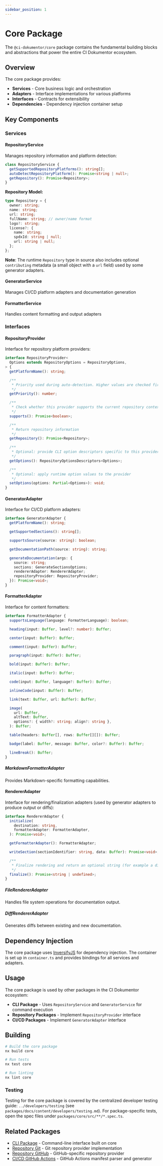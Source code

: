 ```yaml
---
sidebar_position: 1
---
```


# Core Package

The `@ci-dokumentor/core` package contains the fundamental building blocks and abstractions that power the entire CI Dokumentor ecosystem.

## Overview

The core package provides:

- **Services** - Core business logic and orchestration
- **Adapters** - Interface implementations for various platforms
- **Interfaces** - Contracts for extensibility
- **Dependencies** - Dependency injection container setup

## Key Components

### Services

#### RepositoryService

Manages repository information and platform detection:

```typescript
class RepositoryService {
  getSupportedRepositoryPlatforms(): string[];
  autoDetectRepositoryPlatform(): Promise<string | null>;
  getRepository(): Promise<Repository>;
}
```

**Repository Model:**

```typescript
type Repository = {
  owner: string;
  name: string;
  url: string;
  fullName: string; // owner/name format
  logo?: string;
  license?: {
    name: string;
    spdxId: string | null;
    url: string | null;
  };
};
```

**Note**: The runtime `Repository` type in source also includes optional `contributing` metadata (a small object with a `url` field) used by some generator adapters.

#### GeneratorService

Manages CI/CD platform adapters and documentation generation

#### FormatterService

Handles content formatting and output adapters

### Interfaces

#### RepositoryProvider

Interface for repository platform providers:

```typescript
interface RepositoryProvider<
  Options extends RepositoryOptions = RepositoryOptions,
> {
  getPlatformName(): string;

  /**
   * Priority used during auto-detection. Higher values are checked first.
   */
  getPriority(): number;

  /**
   * Check whether this provider supports the current repository context
   */
  supports(): Promise<boolean>;

  /**
   * Return repository information
   */
  getRepository(): Promise<Repository>;

  /**
   * Optional: provide CLI option descriptors specific to this provider
   */
  getOptions(): RepositoryOptionsDescriptors<Options>;

  /**
   * Optional: apply runtime option values to the provider
   */
  setOptions(options: Partial<Options>): void;
}
```

#### GeneratorAdapter

Interface for CI/CD platform adapters:

```typescript
interface GeneratorAdapter {
  getPlatformName(): string;

  getSupportedSections(): string[];

  supportsSource(source: string): boolean;

  getDocumentationPath(source: string): string;

  generateDocumentation(args: {
    source: string;
    sections: GenerateSectionsOptions;
    rendererAdapter: RendererAdapter;
    repositoryProvider: RepositoryProvider;
  }): Promise<void>;
}
```

#### FormatterAdapter

Interface for content formatters:

```typescript
interface FormatterAdapter {
  supportsLanguage(language: FormatterLanguage): boolean;

  heading(input: Buffer, level?: number): Buffer;

  center(input: Buffer): Buffer;

  comment(input: Buffer): Buffer;

  paragraph(input: Buffer): Buffer;

  bold(input: Buffer): Buffer;

  italic(input: Buffer): Buffer;

  code(input: Buffer, language?: Buffer): Buffer;

  inlineCode(input: Buffer): Buffer;

  link(text: Buffer, url: Buffer): Buffer;

  image(
    url: Buffer,
    altText: Buffer,
    options?: { width?: string; align?: string },
  ): Buffer;

  table(headers: Buffer[], rows: Buffer[][]): Buffer;

  badge(label: Buffer, message: Buffer, color?: Buffer): Buffer;

  lineBreak(): Buffer;
}
```

##### MarkdownFormatterAdapter

Provides Markdown-specific formatting capabilities.

#### RendererAdapter

Interface for rendering/finalization adapters (used by generator adapters to produce output or diffs):

```typescript
interface RendererAdapter {
  initialize(
    destination: string,
    formatterAdapter: FormatterAdapter,
  ): Promise<void>;

  getFormatterAdapter(): FormatterAdapter;

  writeSection(sectionIdentifier: string, data: Buffer): Promise<void>;

  /**
   * Finalize rendering and return an optional string (for example a diff)
   */
  finalize(): Promise<string | undefined>;
}
```

##### FileRendererAdapter

Handles file system operations for documentation output.

##### DiffRendererAdapter

Generates diffs between existing and new documentation.

## Dependency Injection

The core package uses [InversifyJS](https://inversify.io/) for dependency injection. The container is set up in `container.ts` and provides bindings for all services and adapters.

## Usage

The core package is used by other packages in the CI Dokumentor ecosystem:

- **CLI Package** - Uses `RepositoryService` and `GeneratorService` for command execution
- **Repository Packages** - Implement `RepositoryProvider` interface
- **CI/CD Packages** - Implement `GeneratorAdapter` interface

## Building

```bash
# Build the core package
nx build core

# Run tests
nx test core

# Run linting
nx lint core
```

### Testing

Testing for the core package is covered by the centralized developer testing guide: `../developers/testing` (see `packages/docs/content/developers/testing.md`). For package-specific tests, open the spec files under `packages/core/src/**/*.spec.ts`.

## Related Packages

- [CLI Package](./cli) - Command-line interface built on core
- [Repository Git](./repository-git) - Git repository provider implementation
- [Repository GitHub](./repository-github) - GitHub-specific repository provider
- [CI/CD GitHub Actions](./cicd-github-actions) - GitHub Actions manifest parser and generator
